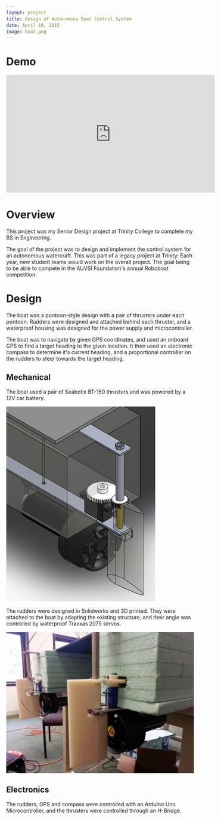 ```yaml
---
layout: project
title: Design of Autonomous Boat Control System
date: April 10, 2015
image: boat.png
---
```


# Demo
<iframe width="560" height="315" src="https://www.youtube.com/embed/XpVNH83uMno" frameborder="0" allowfullscreen></iframe>

# Overview
This project was my Senior Design project at Trinity College to complete my BS in Engineering. 

The goal of the project was to design and implement the control system for an autonomous watercraft. This was part of a legacy project at Trinity: Each year, new student teams would work on the overall project. The goal being to be able to compete in the AUVSI Foundation's annual Roboboat competition. 

# Design
The boat was a pontoon-style design with a pair of thrusters under each pontoon. Rudders were designed and attached behind each thruster, and a waterproof housing was designed for the power supply and microcontroller. 

The boat was to navigate by given GPS coordinates, and used an onboard GPS to find a target heading to the given location. It then used an electronic compass to determine it's current heading, and a proportional controller on the rudders to steer towards the target heading. 

## Mechanical
The boat used a pair of Seabotix BT-150 thrusters and was powered by a 12V car battery. 

<img src="/public/images/boat_rudder_cad.png" alt="Solidworks Model of Boat and Rudders" style="width: 400px;"/>

The rudders were designed in Solidworks and 3D printed. They were attached to the boat by adapting the existing structure, and their angle was controlled by waterproof Traxxas 2075 servos.

<img src="/public/images/boat_rudder.jpg" alt="Printed rudders on boat" style="width: 800px;"/>

## Electronics
The rudders, GPS and compass were controlled with an Arduino Uno Microcontroller, and the thrusters were controlled through an H-Bridge.
